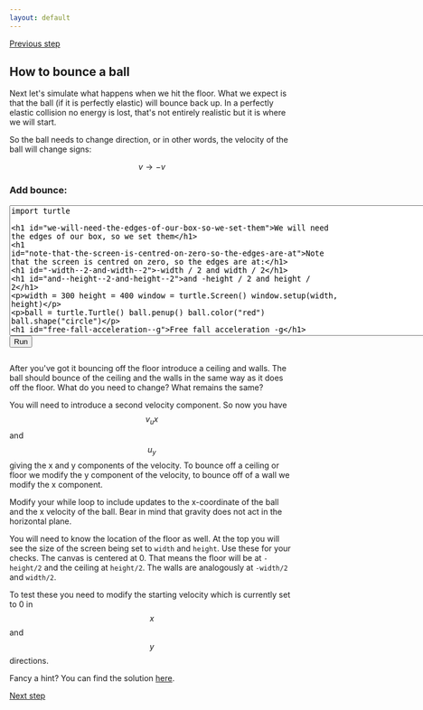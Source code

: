 ```yaml
---
layout: default
---
```


[Previous step](/durham-hackathon/newton.html)

## How to bounce a ball

Next let's simulate what happens when we hit the floor. What we expect is that the ball (if it is perfectly elastic) will bounce back up. In a perfectly elastic collision no energy is lost, that's not entirely realistic but it is where we will start.

So the ball needs to change direction, or in other words, the velocity of the ball will change signs:

$$v \rightarrow -v$$

<html> 
<head> 
<script src="https://ajax.googleapis.com/ajax/libs/jquery/1.9.0/jquery.min.js" type="text/javascript"></script> 
<script src="js/skulpt.min.js" type="text/javascript"></script> 
<script src="js/skulpt-stdlib.js" type="text/javascript"></script> 
</head> 

<body> 
<script type="text/javascript"> 
function outf(text) { 
    var mypre = document.getElementById("bounce-output"); 
    mypre.innerHTML = mypre.innerHTML + text; 
} 
function builtinRead(x) {
    if (Sk.builtinFiles === undefined || Sk.builtinFiles["files"][x] === undefined)
            throw "File not found: '" + x + "'";
    return Sk.builtinFiles["files"][x];
}

function runit() { 
   var prog = document.getElementById("bounce-code").value; 
   var mypre = document.getElementById("bounce-output"); 
   mypre.innerHTML = ''; 
   Sk.pre = "bounce-output";
   Sk.configure({output:outf, read:builtinRead}); 
   (Sk.TurtleGraphics || (Sk.TurtleGraphics = {})).target = 'bounce-canvas';
   var myPromise = Sk.misceval.asyncToPromise(function() {
       return Sk.importMainWithBody("<stdin>", false, prog, true);
   });
   myPromise.then(function(mod) {
       console.log('success');
   },
   function (err) {
  console.info('errorHandler', err);
  var msg = err.toString();
  }
   );
} 
</script> 

<h3>Add bounce:</h3> 
<form> 
<textarea id="bounce-code" cols="90" rows="15" onkeydown="if(event.keyCode===9){var v=this.value,s=this.selectionStart,e=this.selectionEnd;this.value=v.substring(0, s)+'\t'+v.substring(e);this.selectionStart=this.selectionEnd=s+1;return false;}">
import turtle

# We will need the edges of our box, so we set them
# Note that the screen is centred on zero, so the edges are at:
# -width / 2 and width / 2
# and -height / 2 and height / 2
width = 300
height = 400
window = turtle.Screen()
window.setup(width, height)

ball = turtle.Turtle()
ball.penup()
ball.color("red")
ball.shape("circle")

# Free fall acceleration -g
g = -9.81

# Timestep size
t = 0.008

# Starting velocity
ux = 4
uy = 2

while True:
	#TODO: Bounce the ball by replacing break with your own code
    break;
</textarea><br /> 
<button type="button" onclick="runit()">Run</button> 
</form> 
<pre id="bounce-output" ></pre> 
<!-- If you want turtle graphics include a canvas -->
<div id="bounce-canvas"></div> 

</body> 

</html>

After you've got it bouncing off the floor introduce a ceiling and walls. The ball should bounce of the ceiling and the walls in the same way as it does off the floor. What do you need to change? What remains the same?

You will need to introduce a second velocity component. So now you have $$v_ux$$ and $$u_y$$ giving the x and y components of the velocity. To bounce off a ceiling or floor we modify the y component of the velocity, to bounce off of a wall we modify the x component.

Modify your while loop to include updates to the x-coordinate of the ball and the x velocity of the ball. Bear in mind that gravity does not act in the horizontal plane.

You will need to know the location of the floor as well. At the top you will see the size of the screen being set to `width` and `height`. Use these for your checks. The canvas is centered at 0. That means the floor will be at `-height/2` and the ceiling at `height/2`. The walls are analogously at `-width/2` and `width/2`.

To test these you need to modify the starting velocity which is currently set to 0 in $$x$$ and $$y$$ directions.

Fancy a hint? You can find the solution [here](code/step3-sol.py).

[Next step](/durham-hackathon/many-balls.html)


